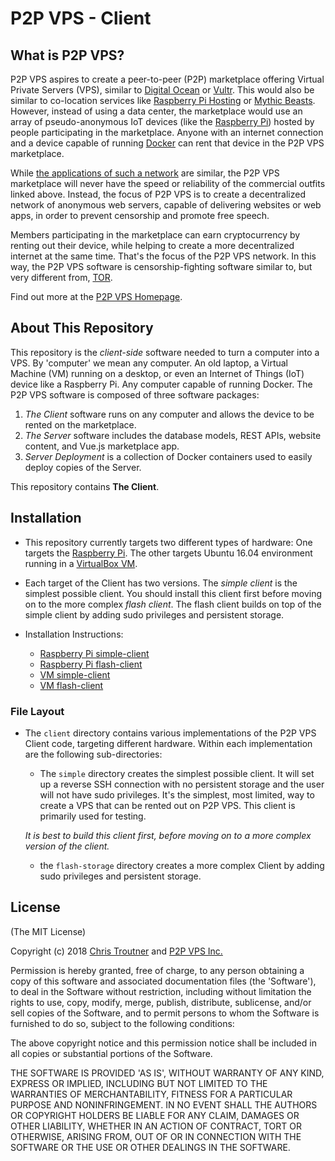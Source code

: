 # P2P VPS - Client

## What is P2P VPS?
P2P VPS aspires to create a peer-to-peer (P2P) marketplace offering Virtual
Private Servers (VPS), similar to
[Digital Ocean](http://digitalocean.com) or [Vultr](http://vultr.com). This
would also be similar
to co-location services like
[Raspberry Pi Hosting](https://raspberry-hosting.com/en) or
[Mythic Beasts](https://www.mythic-beasts.com/order/rpi).
However, instead of using a data center,
the marketplace would use an array of pseudo-anonymous IoT devices (like the
  [Raspberry Pi](https://www.raspberrypi.org/))
hosted by people participating in the marketplace. Anyone
with an internet connection and a device capable of running
[Docker](https://www.docker.com/) can rent
that device in the P2P VPS marketplace.

While [the applications of such a network](https://raspberry-hosting.com/en/applications)
are similar,
the P2P VPS marketplace will never have the speed or reliability of the
commercial outfits linked above. Instead, the focus of P2P VPS is to create a
decentralized network of anonymous web servers, capable of delivering websites
or web apps, in order to prevent censorship and promote free speech.

Members participating in the marketplace can earn cryptocurrency by renting out
their device, while helping to create a more decentralized internet at the same time.
That's the focus of the P2P VPS network. In this way, the P2P VPS software is
censorship-fighting software similar to, but very different from,
[TOR](https://www.torproject.org/).

Find out more at the [P2P VPS Homepage](http://p2pvps.org).

## About This Repository
This repository is the *client-side* software needed to turn a computer into a VPS.
By 'computer' we mean any computer. An old laptop, a Virtual Machine (VM)
running on a desktop, or even an Internet of Things (IoT) device like a Raspberry
Pi. Any computer capable of running Docker. The P2P VPS software is composed of
three software packages:

1. *The Client* software runs on any computer and allows the device to be rented
on the marketplace.
2. *The Server* software includes the database models, REST APIs, website content,
and Vue.js marketplace app.
3. *Server Deployment* is a collection of Docker containers used to easily deploy
copies of the Server.

This repository contains **The Client**.

## Installation

* This repository currently targets two different types of hardware:
One targets the [Raspberry Pi](client/rpi).
The other targets Ubuntu 16.04 environment running in a [VirtualBox VM](client/vm).

* Each target of the Client has two versions. The *simple client* is the simplest
possible client. You should install this client first before moving on to the more
complex *flash client*. The flash client builds on top of the simple client by
adding sudo privileges and persistent storage.

* Installation Instructions:
  * [Raspberry Pi simple-client](client/rpi/simple)
  * [Raspberry Pi flash-client](client/rpi/flash-storage)
  * [VM simple-client](client/vm/simple)
  * [VM flash-client](client/vm/flash-storage)

### File Layout
* The `client` directory contains various implementations of the P2P VPS Client
code, targeting different hardware. Within each implementation are the following
sub-directories:

  * The `simple` directory creates the simplest possible client. It will
  set up a reverse SSH connection with no persistent storage and the user will
  not have sudo privileges. It's the simplest, most limited, way to create a VPS
  that can be rented out on P2P VPS. This client is primarily used for testing.

  *It is best to build this client first, before moving on to a more complex
  version of the client.*

  * the `flash-storage` directory creates a more complex Client by adding sudo
  privileges and persistent storage.

## License
(The MIT License)

Copyright (c) 2018 [Chris Troutner](http://christroutner.com) and [P2P VPS Inc.](http://p2pvps.org)

Permission is hereby granted, free of charge, to any person obtaining a copy of this software and associated documentation files (the 'Software'), to deal in the Software without restriction, including without limitation the rights to use, copy, modify, merge, publish, distribute, sublicense, and/or sell copies of the Software, and to permit persons to whom the Software is furnished to do so, subject to the following conditions:

The above copyright notice and this permission notice shall be included in all copies or substantial portions of the Software.

THE SOFTWARE IS PROVIDED 'AS IS', WITHOUT WARRANTY OF ANY KIND, EXPRESS OR IMPLIED, INCLUDING BUT NOT LIMITED TO THE WARRANTIES OF MERCHANTABILITY, FITNESS FOR A PARTICULAR PURPOSE AND NONINFRINGEMENT. IN NO EVENT SHALL THE AUTHORS OR COPYRIGHT HOLDERS BE LIABLE FOR ANY CLAIM, DAMAGES OR OTHER LIABILITY, WHETHER IN AN ACTION OF CONTRACT, TORT OR OTHERWISE, ARISING FROM, OUT OF OR IN CONNECTION WITH THE SOFTWARE OR THE USE OR OTHER DEALINGS IN THE SOFTWARE.
